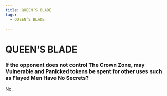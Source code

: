 ```yaml
---
title: QUEEN’S BLADE
tags:
  - QUEEN’S BLADE

---
```


# QUEEN’S BLADE

### If the opponent does not control The Crown Zone, may Vulnerable and Panicked tokens be spent for other uses such as Flayed Men Have No Secrets?


No.





